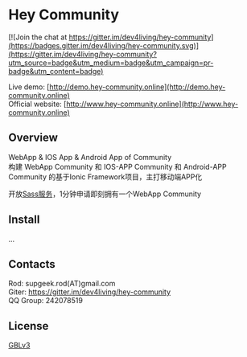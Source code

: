 Hey Community
=====================

[![Join the chat at https://gitter.im/dev4living/hey-community](https://badges.gitter.im/dev4living/hey-community.svg)](https://gitter.im/dev4living/hey-community?utm_source=badge&utm_medium=badge&utm_campaign=pr-badge&utm_content=badge)

Live demo: [http://demo.hey-community.online](http://demo.hey-community.online)   
Official website: [http://www.hey-community.online](http://www.hey-community.online)   


## Overview
WebApp & IOS App & Android App of Community   
构建 WebApp Community 和 IOS-APP Community 和 Android-APP Community 的基于Ionic Framework项目，主打移动端APP化

开放[Sass服务](http://www.hey-community.online)，1分钟申请即刻拥有一个WebApp Community


## Install
...


## Contacts

Rod: supgeek.rod(AT)gmail.com   
Giter: https://gitter.im/dev4living/hey-community   
QQ Group: 242078519   


## License
[GBLv3](http://www.gnu.org/licenses/gpl.html)
